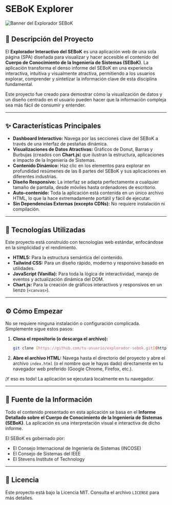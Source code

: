 # SEBoK Explorer

![Banner del Explorador SEBoK](https://placehold.co/1200x400/007ea7/ffffff?text=SEBoK+Explorer)

## 📖 Descripción del Proyecto

El **Explorador Interactivo del SEBoK** es una aplicación web de una sola página (SPA) diseñada para visualizar y hacer accesible el contenido del **Cuerpo de Conocimiento de la Ingeniería de Sistemas (SEBoK)**. La aplicación transforma el denso informe del SEBoK en una experiencia interactiva, intuitiva y visualmente atractiva, permitiendo a los usuarios explorar, comprender y sintetizar la información clave de esta disciplina fundamental.

Este proyecto fue creado para demostrar cómo la visualización de datos y un diseño centrado en el usuario pueden hacer que la información compleja sea más fácil de consumir y entender.

---

## ✨ Características Principales

-   **Dashboard Interactivo:** Navega por las secciones clave del SEBoK a través de una interfaz de pestañas dinámica.
-   **Visualizaciones de Datos Atractivas:** Gráficos de Donut, Barras y Burbujas (creados con **Chart.js**) que ilustran la estructura, aplicaciones e impacto de la Ingeniería de Sistemas.
-   **Contenido Dinámico:** Haz clic en los elementos para explorar en profundidad resúmenes de las 8 partes del SEBoK y sus aplicaciones en diferentes industrias.
-   **Diseño Responsivo:** La interfaz se adapta perfectamente a cualquier tamaño de pantalla, desde móviles hasta ordenadores de escritorio.
-   **Auto-contenido:** Toda la aplicación está contenida en un único archivo HTML, lo que la hace extremadamente portátil y fácil de ejecutar.
-   **Sin Dependencias Externas (excepto CDNs):** No requiere instalación ni compilación.

---

## 🚀 Tecnologías Utilizadas

Este proyecto está construido con tecnologías web estándar, enfocándose en la simplicidad y el rendimiento.

-   **HTML5:** Para la estructura semántica del contenido.
-   **Tailwind CSS:** Para un diseño rápido, moderno y responsivo basado en utilidades.
-   **JavaScript (Vanilla):** Para toda la lógica de interactividad, manejo de eventos y actualización dinámica del DOM.
-   **Chart.js:** Para la creación de gráficos interactivos y responsivos en un lienzo (`<canvas>`).

---

## ⚙️ Cómo Empezar

No se requiere ninguna instalación o configuración complicada. Simplemente sigue estos pasos:

1.  **Clona el repositorio (o descarga el archivo):**
    ```bash
    git clone [https://github.com/tu-usuario/explorador-sebok.git](https://github.com/tu-usuario/explorador-sebok.git)
    ```
2.  **Abre el archivo HTML:**
    Navega hasta el directorio del proyecto y abre el archivo `index.html` (o el nombre que le hayas dado) directamente en tu navegador web preferido (Google Chrome, Firefox, etc.).

¡Y eso es todo! La aplicación se ejecutará localmente en tu navegador.

---

## 📄 Fuente de la Información

Todo el contenido presentado en esta aplicación se basa en el **Informe Detallado sobre el Cuerpo de Conocimiento de la Ingeniería de Sistemas (SEBoK)**. La aplicación es una interpretación visual e interactiva de dicho informe.

El SEBoK es gobernado por:
-   El Consejo Internacional de Ingeniería de Sistemas (INCOSE)
-   El Consejo de Sistemas del IEEE
-   El Stevens Institute of Technology

---

## 📜 Licencia

Este proyecto está bajo la Licencia MIT. Consulta el archivo `LICENSE` para más detalles.
